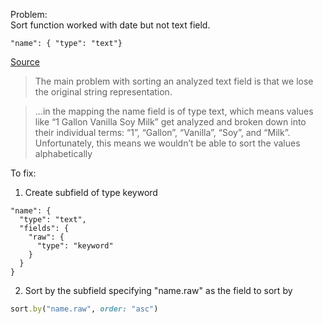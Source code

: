 Problem:  
Sort function worked with date but not text field. 
```
"name": { "type": "text"}
```
[Source](https://kb.objectrocket.com/elasticsearch/how-to-sort-an-analyzed-text-field-in-elasticsearch)
> The main problem with sorting an analyzed text field is that we lose the original string representation.

>...in the mapping the name field is of type text, which means values like “1 Gallon Vanilla Soy Milk” get analyzed and broken down into their individual terms: “1”, “Gallon”, “Vanilla”, “Soy”, and “Milk”. Unfortunately, this means we wouldn’t be able to sort the values alphabetically

To fix:  
1. Create subfield of type keyword
```
"name": {
  "type": "text",
  "fields": {
    "raw": {
      "type": "keyword"
    }
  }
}
```
2. Sort by the subfield specifying "name.raw" as the field to sort by
```ruby
sort.by("name.raw", order: "asc")
```
